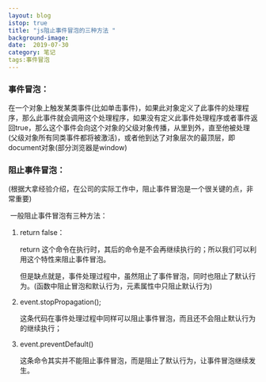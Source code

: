 ```yaml
---
layout: blog
istop: true
title: "js阻止事件冒泡的三种方法 "
background-image: 
date:  2019-07-30
category: 笔记
tags:事件冒泡
---
```


### 事件冒泡：

​	在一个对象上触发某类事件(比如单击事件)，如果此对象定义了此事件的处理程序，那么此事件就会调用这个处理程序，如果没有定义此事件处理程序或者事件返回true，那么这个事件会向这个对象的父级对象传播，从里到外，直至他被处理(父级对象所有同类事件都将被激活)，或者他到达了对象层次的最顶层，即document对象(部分浏览器是window)

### 阻止事件冒泡：

​	(根据大拿经验介绍，在公司的实际工作中，阻止事件冒泡是一个很关键的点，非常重要)

​	一般阻止事件冒泡有三种方法：

   1. return false：

      return 这个命令在执行时，其后的命令是不会再继续执行的；所以我们可以利用这个特性来阻止事件冒泡。

      但是缺点就是，事件处理过程中，虽然阻止了事件冒泡，同时也阻止了默认行为。(函数中阻止冒泡和默认行为，元素属性中只阻止默认行为)

 2. event.stopPropagation();

      这条代码在事件处理过程中同样可以阻止事件冒泡，而且还不会阻止默认行为的继续执行；

3. event.preventDefault()

   这条命令其实并不能阻止事件冒泡，而是阻止了默认行为，让事件冒泡继续发生。